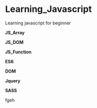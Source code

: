 # Learning_Javascript
Learning javascript for beginner

**JS_Array**

**JS_DOM**

**JS_Function**

**ES6**

**DOM**

**Jquery**

**SASS**

fgeh
